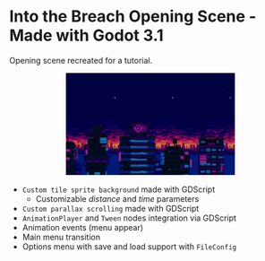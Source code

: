 # Into the Breach Opening Scene - Made with Godot 3.1

Opening scene recreated for a tutorial.

<p align="center">
  <img width="60%" src="https://github.com/crystal-bit/into-the-breach-opening/raw/master/itb.gif">
</p>

- `Custom tile sprite background` made with GDScript
  - Customizable *distance* and *time* parameters
- `Custom parallax scrolling` made with GDScript
- `AnimationPlayer` and `Tween` nodes integration via GDScript
- Animation events (menu appear)
- Main menu transition
- Options menu with save and load support with `FileConfig`

